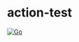 # action-test

[![Go](https://github.com/moys3389/action-test/actions/workflows/go.yml/badge.svg)](https://github.com/moys3389/action-test/actions/workflows/go.yml)
